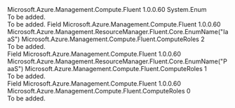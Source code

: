 <Type Name="ComputeRoles" FullName="Microsoft.Azure.Management.Compute.Fluent.ComputeRoles">
  <TypeSignature Language="C#" Value="public enum ComputeRoles" />
  <TypeSignature Language="ILAsm" Value=".class public auto ansi sealed ComputeRoles extends System.Enum" />
  <TypeSignature Language="DocId" Value="T:Microsoft.Azure.Management.Compute.Fluent.ComputeRoles" />
  <TypeSignature Language="VB.NET" Value="Public Enum ComputeRoles" />
  <TypeSignature Language="F#" Value="type ComputeRoles = " />
  <AssemblyInfo>
    <AssemblyName>Microsoft.Azure.Management.Compute.Fluent</AssemblyName>
    <AssemblyVersion>1.0.0.60</AssemblyVersion>
  </AssemblyInfo>
  <Base>
    <BaseTypeName>System.Enum</BaseTypeName>
  </Base>
  <Docs>
    <summary>To be added.</summary>
    <remarks>To be added.</remarks>
  </Docs>
  <Members>
    <Member MemberName="IaaS">
      <MemberSignature Language="C#" Value="IaaS" />
      <MemberSignature Language="ILAsm" Value=".field public static literal valuetype Microsoft.Azure.Management.Compute.Fluent.ComputeRoles IaaS = int32(2)" />
      <MemberSignature Language="DocId" Value="F:Microsoft.Azure.Management.Compute.Fluent.ComputeRoles.IaaS" />
      <MemberSignature Language="VB.NET" Value="IaaS" />
      <MemberSignature Language="F#" Value="IaaS = 2" Usage="Microsoft.Azure.Management.Compute.Fluent.ComputeRoles.IaaS" />
      <MemberType>Field</MemberType>
      <AssemblyInfo>
        <AssemblyName>Microsoft.Azure.Management.Compute.Fluent</AssemblyName>
        <AssemblyVersion>1.0.0.60</AssemblyVersion>
      </AssemblyInfo>
      <Attributes>
        <Attribute>
          <AttributeName>Microsoft.Azure.Management.ResourceManager.Fluent.Core.EnumName("IaaS")</AttributeName>
        </Attribute>
      </Attributes>
      <ReturnValue>
        <ReturnType>Microsoft.Azure.Management.Compute.Fluent.ComputeRoles</ReturnType>
      </ReturnValue>
      <MemberValue>2</MemberValue>
      <Docs>
        <summary>To be added.</summary>
      </Docs>
    </Member>
    <Member MemberName="PaaS">
      <MemberSignature Language="C#" Value="PaaS" />
      <MemberSignature Language="ILAsm" Value=".field public static literal valuetype Microsoft.Azure.Management.Compute.Fluent.ComputeRoles PaaS = int32(1)" />
      <MemberSignature Language="DocId" Value="F:Microsoft.Azure.Management.Compute.Fluent.ComputeRoles.PaaS" />
      <MemberSignature Language="VB.NET" Value="PaaS" />
      <MemberSignature Language="F#" Value="PaaS = 1" Usage="Microsoft.Azure.Management.Compute.Fluent.ComputeRoles.PaaS" />
      <MemberType>Field</MemberType>
      <AssemblyInfo>
        <AssemblyName>Microsoft.Azure.Management.Compute.Fluent</AssemblyName>
        <AssemblyVersion>1.0.0.60</AssemblyVersion>
      </AssemblyInfo>
      <Attributes>
        <Attribute>
          <AttributeName>Microsoft.Azure.Management.ResourceManager.Fluent.Core.EnumName("PaaS")</AttributeName>
        </Attribute>
      </Attributes>
      <ReturnValue>
        <ReturnType>Microsoft.Azure.Management.Compute.Fluent.ComputeRoles</ReturnType>
      </ReturnValue>
      <MemberValue>1</MemberValue>
      <Docs>
        <summary>To be added.</summary>
      </Docs>
    </Member>
    <Member MemberName="Unknown">
      <MemberSignature Language="C#" Value="Unknown" />
      <MemberSignature Language="ILAsm" Value=".field public static literal valuetype Microsoft.Azure.Management.Compute.Fluent.ComputeRoles Unknown = int32(0)" />
      <MemberSignature Language="DocId" Value="F:Microsoft.Azure.Management.Compute.Fluent.ComputeRoles.Unknown" />
      <MemberSignature Language="VB.NET" Value="Unknown" />
      <MemberSignature Language="F#" Value="Unknown = 0" Usage="Microsoft.Azure.Management.Compute.Fluent.ComputeRoles.Unknown" />
      <MemberType>Field</MemberType>
      <AssemblyInfo>
        <AssemblyName>Microsoft.Azure.Management.Compute.Fluent</AssemblyName>
        <AssemblyVersion>1.0.0.60</AssemblyVersion>
      </AssemblyInfo>
      <ReturnValue>
        <ReturnType>Microsoft.Azure.Management.Compute.Fluent.ComputeRoles</ReturnType>
      </ReturnValue>
      <MemberValue>0</MemberValue>
      <Docs>
        <summary>To be added.</summary>
      </Docs>
    </Member>
  </Members>
</Type>